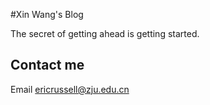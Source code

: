 #Xin Wang's Blog

The secret of getting ahead is getting started.

## Contact me

Email ericrussell@zju.edu.cn